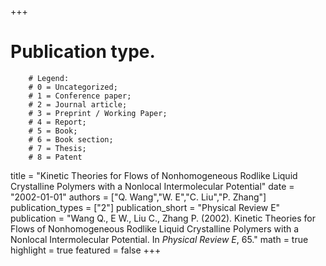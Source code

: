 +++
# Publication type.
        # Legend: 
        # 0 = Uncategorized; 
        # 1 = Conference paper; 
        # 2 = Journal article;
        # 3 = Preprint / Working Paper; 
        # 4 = Report; 
        # 5 = Book; 
        # 6 = Book section;
        # 7 = Thesis; 
        # 8 = Patent
title = "Kinetic Theories for Flows of Nonhomogeneous Rodlike Liquid Crystalline Polymers with a Nonlocal Intermolecular Potential"
date = "2002-01-01"
authors = ["Q. Wang","W. E","C. Liu","P. Zhang"]
publication_types = ["2"]
publication_short = "Physical Review E"
publication = "Wang Q., E W., Liu C., Zhang P. (2002). Kinetic Theories for Flows of Nonhomogeneous Rodlike Liquid Crystalline Polymers with a Nonlocal Intermolecular Potential. In _Physical Review E_, 65."
math = true
highlight = true
featured = false
+++